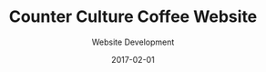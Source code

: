 ---
title: Counter Culture Coffee Website
subtitle: Website Development
layout: default
modal-id: 7
date: 2017-02-01
img: cccmain.png
thumbnail: CccmainThumb.png
alt: ccc main website
project-date: 2017
employer: Counter Culture Coffee
category: Web Development
description: This project entailed assuming complete front-end development work in the launch of a new website on the Woocommerce platform for Counter Culture Coffee. This project consisted of developing, testing, migrating data, and ensuring all endpoint connects to the ERP functioned well. During my time at Counter Culture I worked with many teams to improve, test, modify, and add new functionality to the website and ERP. This included creating several plugins to achieve goals, improve reporting, and increase user satisfaction of the e-commerce platform.  

---